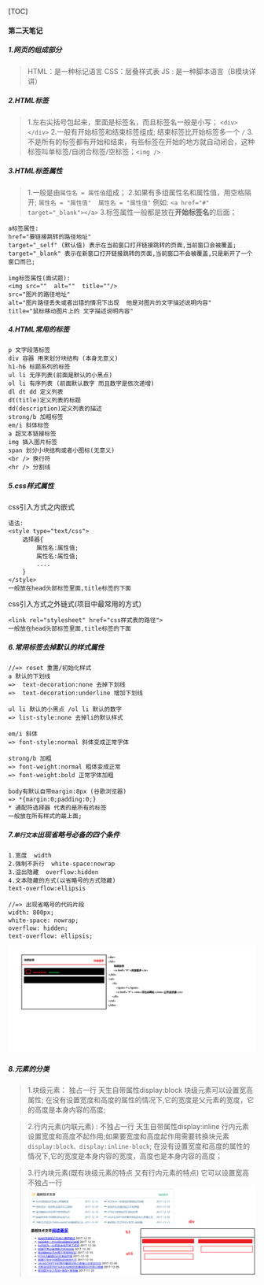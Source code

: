[TOC]
#### 第二天笔记
##### 1.网页的组成部分
> HTML：是一种标记语言
> CSS：层叠样式表
> JS : 是一种脚本语言（B模块详讲）

##### 2.HTML标签
> 1.左右尖括号包起来，里面是标签名，而且标签名一般是小写； `<div></div>`
> 2.一般有开始标签和结束标签组成; 结束标签比开始标签多一个 `/`
> 3.不是所有的标签都有开始和结束，有些标签在开始的地方就自动闭合，这种标签叫单标签/自闭合标签/空标签；`<img />`

##### 3.HTML标签属性
>  1.一般是由`属性名 = 属性值`组成；
>  2.如果有多组属性名和属性值，用空格隔开; `属性名 = "属性值"  属性名 = "属性值"` 例如: `<a href="#"  target="_blank"></a>`
>  3.标签属性一般都是放在**开始标签名**的后面；
```
a标签属性:
href="要链接跳转的路径地址"
target="_self" (默认值) 表示在当前窗口打开链接跳转的页面,当前窗口会被覆盖;
target="_blank" 表示在新窗口打开链接跳转的页面,当前窗口不会被覆盖,只是新开了一个窗口而已; 

img标签属性(面试题):
<img src=""  alt=""  title=""/>
src="图片的路径地址"
alt="图片路径丢失或者出错的情况下出现  他是对图片的文字描述说明内容"
title="鼠标移动图片上的 文字描述说明内容"
```
##### 4.HTML常用的标签
```
p 文字段落标签
div 容器 用来划分块结构 (本身无意义)
h1-h6 标题系列的标签
ul li 无序列表(前面是默认的小黑点)
ol li 有序列表 (前面默认数字 而且数字是依次递增)
dl dt dd 定义列表  
dt(title)定义列表的标题
dd(description)定义列表的描述
strong/b 加粗标签
em/i 斜体标签
a 超文本链接标签
img 插入图片标签
span 划分小块结构或者小图标(无意义)
<br /> 换行符
<hr /> 分割线
```

##### 5.css样式属性
css引入方式之内嵌式
```
语法:
<style type="text/css">
	选择器{
		属性名:属性值;
		属性名:属性值;
		....
	}
</style>
一般放在head头部标签里面,title标签的下面
```

css引入方式之外链式(项目中最常用的方式)
```
<link rel="stylesheet" href="css样式表的路径">
一般放在head头部标签里面,title标签的下面
```


##### 6.常用标签去掉默认的样式属性
```
//=> reset 重置/初始化样式
a 默认的下划线
=>  text-decoration:none 去掉下划线
=>  text-decoration:underline 增加下划线

ul li 默认的小黑点 /ol li 默认的数字
=> list-style:none 去掉li的默认样式

em/i 斜体
=> font-style:normal 斜体变成正常字体

strong/b 加粗
=> font-weight:normal 粗体变成正常
=> font-weight:bold 正常字体加粗

body有默认自带margin:8px (谷歌浏览器)
=> *{margin:0;padding:0;}
* 通配符选择器 代表的是所有的标签
一般放在所有样式的最上面;
```
##### 7.`单行文本`出现省略号必备的四个条件
```
1.宽度  width
2.强制不折行  white-space:nowrap
3.溢出隐藏  overflow:hidden
4.文本隐藏的方式(以省略号的方式隐藏)
text-overflow:ellipsis

//=> 出现省略号的代码片段
width: 800px;
white-space: nowrap;
overflow: hidden;
text-overflow: ellipsis;
```
![Alt text](./1.png)

##### 8.元素的分类
> 1.块级元素：
>  独占一行
>  天生自带属性display:block
>  块级元素可以设置宽高属性;
>  在没有设置宽度和高度的属性的情况下,它的宽度是父元素的宽度，它的高度是本身内容的高度;

> 2.行内元素(内联元素) : 
>  不独占一行
>  天生自带属性display:inline
>  行内元素设置宽度和高度不起作用;如果要宽度和高度起作用需要转换块元素` display:block、display:inline-block`;
>  在没有设置宽度和高度的属性的情况下,它的宽度是本身内容的宽度，高度也是本身内容的高度；

> 3.行内块元素(既有块级元素的特点 又有行内元素的特点)
> 它可以设置宽高
> 不独占一行
![Alt text](./1515054045900.png)




